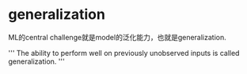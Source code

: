 # generalization
ML的central challenge就是model的泛化能力，也就是generalization.

'''
The ability to perform well on previously unobserved inputs is called generalization.
'''
